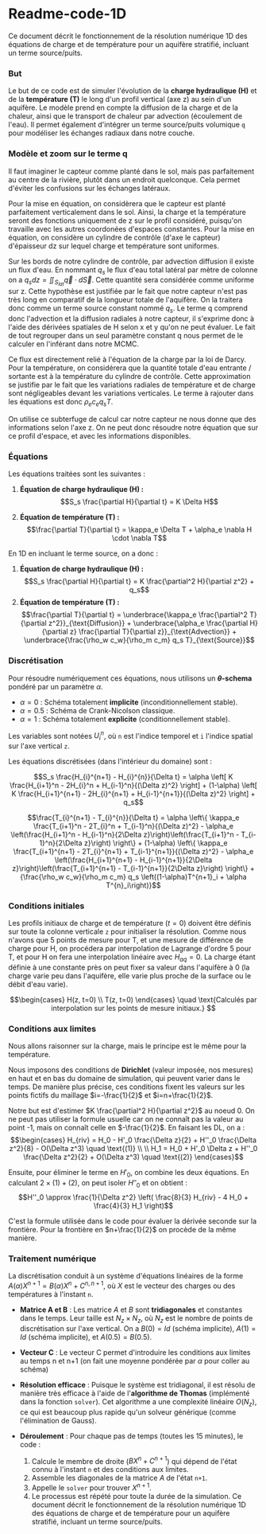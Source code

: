 # Readme-code-1D
Ce document décrit le fonctionnement de la résolution numérique 1D des équations de charge et de température pour un aquifère stratifié, incluant un terme source/puits.

### But

Le but de ce code est de simuler l'évolution de la **charge hydraulique (H)** et de la **température (T)** le long d'un profil vertical (axe z) au sein d'un aquifère. Le modèle prend en compte la diffusion de la charge et de la chaleur, ainsi que le transport de chaleur par advection (écoulement de l'eau). Il permet également d'intégrer un terme source/puits volumique `q` pour modéliser les échanges radiaux dans notre couche.

### Modèle et zoom sur le terme q

Il faut imaginer le capteur comme planté dans le sol, mais pas parfaitement au centre de la rivière, plutôt dans un endroit quelconque. Cela permet d'éviter les confusions sur les échanges latéraux.

Pour la mise en équation, on considèrera que le capteur est planté parfaitement verticalement dans le sol. Ainsi, la charge et la température seront des fonctions uniquement de z sur le profil considéré, puisqu'on travaille avec les autres coordonées d'espaces constantes. Pour la mise en équation, on considère un cylindre de contrôle (d'axe le capteur) d'épaisseur dz sur lequel charge et température sont uniformes. 

Sur les bords de notre cylindre de contrôle, par advection diffusion il existe un flux d'eau. En nommant $q_s$ le flux d'eau total latéral par mètre de colonne on a $q_{s}dz =  \iint_{S_{lat}} \vec{q} \cdot d\vec{S}$. Cette quantité sera considérée comme uniforme sur z. Cette hypothèse est justifiée par le fait que notre capteur n'est pas très long en comparatif de la longueur totale de l'aquifère. On la traitera donc comme un terme source constant nommé $q_s$. Le terme q comprend donc l'advection et la diffusion radiales à notre capteur, il s'exprime donc à l'aide des dérivées spatiales de H selon x et y qu'on ne peut évaluer. Le fait de tout regrouper dans un seul paramètre constant q nous permet de le calculer en l'inférant dans notre MCMC.

Ce flux est directement relié à l'équation de la charge par la loi de Darcy. Pour la température, on considérera que la quantité totale d'eau entrante / sortante est à la température du cylindre de contrôle. Cette approximation se justifie par le fait que les variations radiales de température et de charge sont négligeables devant les variations verticales. Le terme à rajouter dans les équations est donc $\rho_e c_e q_s T$.

On utilise ce subterfuge de calcul car notre capteur ne nous donne que des informations selon l'axe z. On ne peut donc résoudre notre équation que sur ce profil d'espace, et avec les informations disponibles.

### Équations

Les équations traitées sont les suivantes :

1.  **Équation de charge hydraulique (H) :**
$$S_s \frac{\partial H}{\partial t} = K \Delta H$$ 

2.  **Équation de température (T) :**
$$\frac{\partial T}{\partial t} = \kappa_e \Delta T + \alpha_e \nabla H \cdot \nabla T$$

En 1D en incluant le terme source, on a donc :

1.  **Équation de charge hydraulique (H) :**
    $$S_s \frac{\partial H}{\partial t} = K \frac{\partial^2 H}{\partial z^2}  + q_s$$
2.  **Équation de température (T) :**
    $$\frac{\partial T}{\partial t} = \underbrace{\kappa_e \frac{\partial^2 T}{\partial z^2}}_{\text{Diffusion}} + \underbrace{\alpha_e \frac{\partial H}{\partial z} \frac{\partial T}{\partial z}}_{\text{Advection}} + \underbrace{\frac{\rho_w c_w}{\rho_m c_m} q_s T}_{\text{Source}}$$

### Discrétisation

Pour résoudre numériquement ces équations, nous utilisons un **$\theta$-schema** pondéré par un paramètre $\alpha$.
* $\alpha = 0$ : Schéma totalement **implicite** (inconditionnellement stable).
* $\alpha = 0.5$ : Schéma de Crank-Nicolson classique.
* $\alpha = 1$ : Schéma totalement **explicite** (conditionnellement stable).

Les variables sont notées $U^{n}_{i}$, où `n` est l'indice temporel et `i` l'indice spatial sur l'axe vertical `z`.

Les équations discrétisées (dans l'intérieur du domaine) sont :

$$S_s \frac{H_{i}^{n+1} - H_{i}^{n}}{\Delta t} = \alpha \left[ K \frac{H_{i+1}^n - 2H_{i}^n + H_{i-1}^n}{(\Delta z)^2} \right] + (1-\alpha) \left[ K \frac{H_{i+1}^{n+1} - 2H_{i}^{n+1} + H_{i-1}^{n+1}}{(\Delta z)^2} \right] + q_s$$

$$\frac{T_{i}^{n+1} - T_{i}^{n}}{\Delta t} = \alpha \left\{ \kappa_e \frac{T_{i+1}^n - 2T_{i}^n + T_{i-1}^n}{(\Delta z)^2} - \alpha_e \left(\frac{H_{i+1}^n - H_{i-1}^n}{2\Delta z}\right)\left(\frac{T_{i+1}^n - T_{i-1}^n}{2\Delta z}\right) \right\} + (1-\alpha) \left\{ \kappa_e \frac{T_{i+1}^{n+1} - 2T_{i}^{n+1} + T_{i-1}^{n+1}}{(\Delta z)^2} - \alpha_e \left(\frac{H_{i+1}^{n+1} - H_{i-1}^{n+1}}{2\Delta z}\right)\left(\frac{T_{i+1}^{n+1} - T_{i-1}^{n+1}}{2\Delta z}\right) \right\} + {\frac{\rho_w c_w}{\rho_m c_m} q_s \left((1-\alpha)T^{n+1}_i + \alpha T^{n}_i\right)}$$

### Conditions initiales

Les profils initiaux de charge et de température ($t=0$) doivent être définis sur toute la colonne verticale `z` pour initialiser la résolution. Comme nous n'avons que 5 points de mesure pour T, et une mesure de différence de charge pour H, on procédera par interpolation de Lagrange d'ordre 5 pour T, et pour H on fera une interpolation linéaire avec $H_{aq} = 0$. La charge étant définie à une constante près on peut fixer sa valeur dans l'aquifère à 0 (la charge varie peu dans l'aquifère, elle varie plus proche de la surface ou le débit d'eau varie).

$$\begin{cases}
H(z, t=0) \\
T(z, t=0)
\end{cases} \quad
\text{Calculés par interpolation sur les points de mesure initiaux.}
$$

### Conditions aux limites

Nous allons raisonner sur la charge, mais le principe est le même pour la température.

Nous imposons des conditions de **Dirichlet** (valeur imposée, nos mesures) en haut et en bas du domaine de simulation, qui peuvent varier dans le temps. De manière plus précise, ces conditions fixent les valeurs sur les points fictifs du maillage $i=-\frac{1}{2}$ et $i=n+\frac{1}{2}$.

Notre but est d'estimer $K \frac{\partial^2 H}{\partial z^2}$ au noeud 0. On ne peut pas utiliser la formule usuelle car on ne connaît pas la valeur au point -1, mais on connaît celle en $-\frac{1}{2}$. En faisant les DL, on a :
$$\begin{cases}
    H_{riv} = H_0 - H'_0 \frac{\Delta z}{2} + H''_0 \frac{\Delta z^2}{8} - O(\Delta z^3) \quad \text{(1)} \\
    \\
    H_1 = H_0 + H'_0 \Delta z + H''_0 \frac{\Delta z^2}{2} + O(\Delta z^3) \quad \text{(2)}
\end{cases}$$

Ensuite, pour éliminer le terme en $H'_0$, on combine les deux équations. En calculant $2 \times (1) + (2)$, on peut isoler $H''_0$ et on obtient :
$$H''_0 \approx \frac{1}{\Delta z^2} \left( \frac{8}{3} H_{riv} - 4 H_0 + \frac{4}{3} H_1 \right)$$

C'est la formule utilisée dans le code pour évaluer la dérivée seconde sur la frontière. Pour la frontière en $n+\frac{1}{2}$ on procède de la même manière.

### Traitement numérique

La discrétisation conduit à un système d'équations linéaires de la forme $A(\alpha) X^{n+1} = B(\alpha)X^{n} + C^{n,n+1}$, où $X$ est le vecteur des charges ou des températures à l'instant `n`.

* **Matrice A et B** : Les matrice $A$ et $B$ sont **tridiagonales** et constantes dans le temps. Leur taille est $N_z \times N_z$, où $N_z$ est le nombre de points de discrétisation sur l'axe vertical. On a $B(0)=Id$  (schéma implicite), $A(1)=Id$  (schéma implicite), et $A(0.5) = B(0.5)$.

* **Vecteur C** : Le vecteur C permet d'introduire les conditions aux limites au temps n et n+1 (on fait une moyenne pondérée par $\alpha$ pour coller au schéma)

* **Résolution efficace** : Puisque le système est tridiagonal, il est résolu de manière très efficace à l'aide de l'**algorithme de Thomas** (implémenté dans la fonction `solver`). Cet algorithme a une complexité linéaire $O(N_z)$, ce qui est beaucoup plus rapide qu'un solveur générique (comme l'élimination de Gauss).

* **Déroulement** : Pour chaque pas de temps (toutes les 15 minutes), le code :
    1.  Calcule le membre de droite ($B X^{n} + C^{n+1}$) qui dépend de l'état connu à l'instant `n` et des conditions aux limites. 
    2.  Assemble les diagonales de la matrice $A$ de l'état `n+1`.
    3.  Appelle le `solver` pour trouver $X^{n+1}$.
    4.  Le processus est répété pour toute la durée de la simulation.
Ce document décrit le fonctionnement de la résolution numérique 1D des équations de charge et de température pour un aquifère stratifié, incluant un terme source/puits.